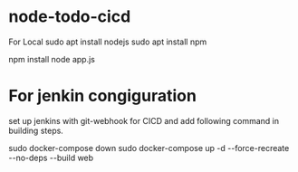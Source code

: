 # node-todo-cicd
For Local
sudo apt install nodejs
sudo apt install npm

npm install
node app.js



# For jenkin congiguration
set up jenkins with git-webhook for CICD and add following command in building steps.

sudo docker-compose down
sudo docker-compose up -d --force-recreate --no-deps --build web

